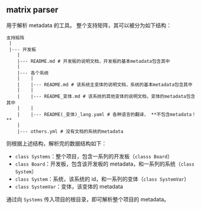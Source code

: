 ## matrix parser

用于解析 metadata 的工具。
整个支持矩阵，其可以被分为如下结构：

```plaintext
支持矩阵
 |
 |--- 开发板
    |
    |--- README.md # 开发板的说明文档，开发板的基本metadata包含其中
    |
    |--- 各个系统
    |    |
    |    |--- README.md # 该系统主变体的说明文档，系统的基本metadata包含其中
    |    |
    |    |--- README_变体.md # 该系统的其他变体的说明文档，变体的metadata包含其中
    |    |
    |    |--- README(_变体)_lang.yaml # 各种语言的翻译， **不包含metadata！**
    |
    |--- others.yml # 没有文档的系统的metadata
```

则根据上述结构，解析完的数据结构如下：
- `class Systems`：整个项目，包含一系列的开发板（`classs Board`）
- `class Board`：开发板，包含该开发板的 metadata，和一系列的系统（`class System`）
- `class System`：系统，该系统的 id，和一系列的变体（`class SystemVar`）
- `class SystemVar`：变体，该变体的 metadata

通过向 `Systems` 传入项目的根目录，即可解析整个项目的 metadata。
